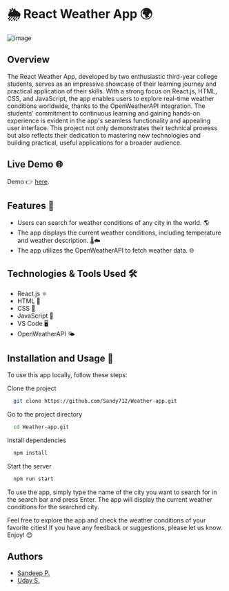  # 🌦️ React Weather App 🌍

![image](https://github.com/Uday1004/weather_App/assets/127083445/d4e248bf-29fa-4bd4-95ce-ef92b48dc5c1)



## Overview
The React Weather App, developed by two enthusiastic third-year college students, serves as an impressive showcase of their learning journey and practical application of their skills. With a strong focus on React.js, HTML, CSS, and JavaScript, the app enables users to explore real-time weather conditions worldwide, thanks to the OpenWeatherAPI integration. The students' commitment to continuous learning and gaining hands-on experience is evident in the app's seamless functionality and appealing user interface. This project not only demonstrates their technical prowess but also reflects their dedication to mastering new technologies and building practical, useful applications for a broader audience.

## Live Demo 🌐

Demo 👉 [here](https://mausam-007.netlify.app).

## Features 🌟

- Users can search for weather conditions of any city in the world. 🌎
- The app displays the current weather conditions, including temperature and weather description. 🌡️☁️
- The app utilizes the OpenWeatherAPI to fetch weather data. 🌐

## Technologies & Tools Used 🛠️

- React.js ⚛️
- HTML 📄
- CSS 🎨
- JavaScript 🚀
- VS Code 🖥️
- OpenWeatherAPI 🌤️

## Installation and Usage 🚀

To use this app locally, follow these steps:

Clone the project

```bash
  git clone https://github.com/Sandy712/Weather-app.git
```

Go to the project directory

```bash
  cd Weather-app.git
```

Install dependencies

```bash
  npm install
```

Start the server

```bash
  npm run start
```

To use the app, simply type the name of the city you want to search for in the search bar and press Enter. The app will display the current weather conditions for the searched city.

Feel free to explore the app and check the weather conditions of your favorite cities! If you have any feedback or suggestions, please let us know. Enjoy! 😊

## Authors

- [Sandeep P.](https://www.github.com/Sandy712)
- [Uday S.](https://www.github.com/Uday1004)
